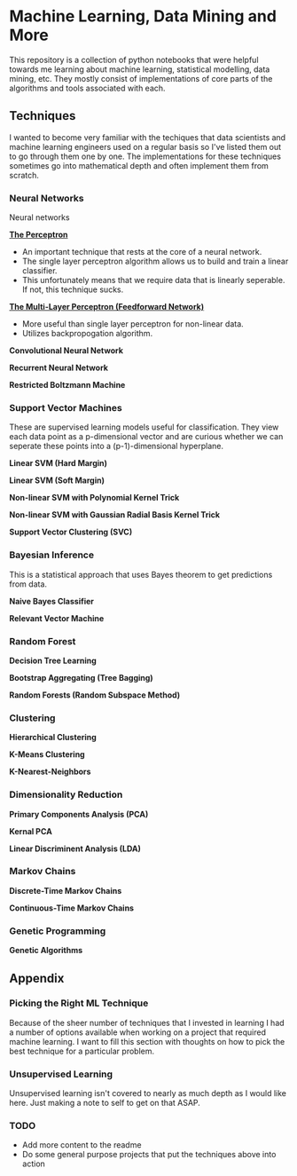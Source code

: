 # Machine Learning, Data Mining and More

This repository is a collection of python notebooks that were helpful towards me learning about machine learning, statistical modelling, data mining, etc. They mostly consist of implementations of core parts of the algorithms and tools associated with each. 

## Techniques

I wanted to become very familiar with the techiques that data scientists and machine learning engineers used on a regular basis so I've listed them out to go through them one by one. The implementations for these techniques sometimes go into mathematical depth and often implement them from scratch. 

### Neural Networks

Neural networks 

**[The Perceptron](NeuralNetworks/notebooks/perceptron.ipynb)**

* An important technique that rests at the core of a neural network.
* The single layer perceptron algorithm allows us to build and train a linear classifier.
* This unfortunately means that we require data that is linearly seperable. If not, this technique sucks.

**[The Multi-Layer Perceptron (Feedforward Network)](NeuralNetworks/notebooks/multilayer_perceptron.ipynb)**

* More useful than single layer perceptron for non-linear data.
* Utilizes backpropogation algorithm.

**Convolutional Neural Network**

**Recurrent Neural Network**

**Restricted Boltzmann Machine**

### Support Vector Machines

These are supervised learning models useful for classification. They view each data point as a p-dimensional vector and are curious whether we can seperate these points into a (p-1)-dimensional hyperplane. 

**Linear SVM (Hard Margin)**

**Linear SVM (Soft Margin)**

**Non-linear SVM with Polynomial Kernel Trick**

**Non-linear SVM with Gaussian Radial Basis Kernel Trick**

**Support Vector Clustering (SVC)**

### Bayesian Inference

This is a statistical approach that uses Bayes theorem to get predictions from data. 

**Naive Bayes Classifier**

**Relevant Vector Machine**

### Random Forest

**Decision Tree Learning**

**Bootstrap Aggregating (Tree Bagging)**

**Random Forests (Random Subspace Method)**

### Clustering

**Hierarchical Clustering**

**K-Means Clustering**

**K-Nearest-Neighbors**

### Dimensionality Reduction

**Primary Components Analysis (PCA)**

**Kernal PCA**

**Linear Discriminent Analysis (LDA)**

### Markov Chains

**Discrete-Time Markov Chains**

**Continuous-Time Markov Chains**

### Genetic Programming 

**Genetic Algorithms**

## Appendix

### Picking the Right ML Technique

Because of the sheer number of techniques that I invested in learning I had a number of options available when working on a project that required machine learning. I want to fill this section with thoughts on how to pick the best technique for a particular problem.

### Unsupervised Learning 

Unsupervised learning isn't covered to nearly as much depth as I would like here. Just making a note to self to get on that ASAP.

### TODO

- Add more content to the readme 
- Do some general purpose projects that put the techniques above into action